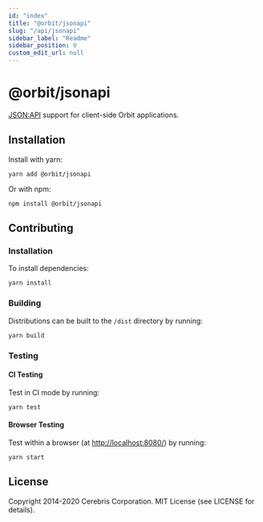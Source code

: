 ```yaml
---
id: "index"
title: "@orbit/jsonapi"
slug: "/api/jsonapi"
sidebar_label: "Readme"
sidebar_position: 0
custom_edit_url: null
---
```


# @orbit/jsonapi

[JSON:API](http://jsonapi.org/) support for client-side Orbit applications.

## Installation

Install with yarn:

```
yarn add @orbit/jsonapi
```

Or with npm:

```
npm install @orbit/jsonapi
```

## Contributing

### Installation

To install dependencies:

```
yarn install
```

### Building

Distributions can be built to the `/dist` directory by running:

```
yarn build
```

### Testing

#### CI Testing

Test in CI mode by running:

```
yarn test
```

#### Browser Testing

Test within a browser
(at [http://localhost:8080/](http://localhost:8080/)) by running:

```
yarn start
```

## License

Copyright 2014-2020 Cerebris Corporation. MIT License (see LICENSE for details).
